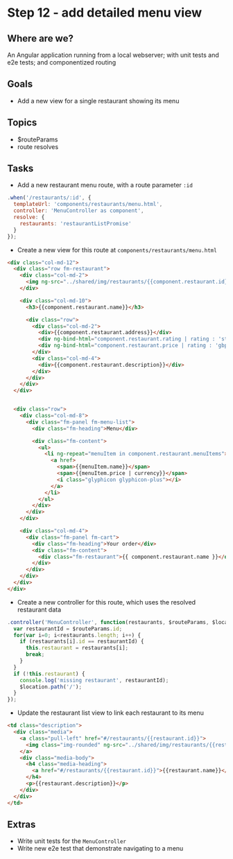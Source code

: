 # Step 12 - add detailed menu view

## Where are we?

An Angular application running from a local webserver;
with unit tests and e2e tests; and componentized routing

## Goals

* Add a new view for a single restaurant showing its menu

## Topics

* $routeParams
* route resolves

## Tasks

* Add a new restaurant menu route, with a route parameter `:id`

```js
.when('/restaurants/:id', {
  templateUrl: 'components/restaurants/menu.html',
  controller: 'MenuController as component',
  resolve: {
    restaurants: 'restaurantListPromise'
  }
});
```

* Create a new view for this route at `components/restaurants/menu.html`

```html
<div class="col-md-12">
  <div class="row fm-restaurant">
    <div class="col-md-2">
      <img ng-src="../shared/img/restaurants/{{component.restaurant.id}}.jpg" class="img-rounded">
    </div>

    <div class="col-md-10">
      <h3>{{component.restaurant.name}}</h3>

      <div class="row">
        <div class="col-md-2">
          <div>{{component.restaurant.address}}</div>
          <div ng-bind-html="component.restaurant.rating | rating : 'star'"></div>
          <div ng-bind-html="component.restaurant.price | rating : 'gbp'"></div>
        </div>
        <div class="col-md-4">
          <div>{{component.restaurant.description}}</div>
        </div>
      </div>
    </div>
  </div>


  <div class="row">
    <div class="col-md-8">
      <div class="fm-panel fm-menu-list">
        <div class="fm-heading">Menu</div>

        <div class="fm-content">
          <ul>
            <li ng-repeat="menuItem in component.restaurant.menuItems">
              <a href>
                <span>{{menuItem.name}}</span>
                <span>{{menuItem.price | currency}}</span>
                <i class="glyphicon glyphicon-plus"></i>
              </a>
            </li>
          </ul>
        </div>
      </div>
    </div>

    <div class="col-md-4">
      <div class="fm-panel fm-cart">
        <div class="fm-heading">Your order</div>
        <div class="fm-content">
          <div class="fm-restaurant">{{ component.restaurant.name }}</div>
        </div>
      </div>
    </div>
  </div>
</div>
```

* Create a new controller for this route, which uses the resolved restaurant data

```js
.controller('MenuController', function(restaurants, $routeParams, $location) {
  var restaurantId = $routeParams.id;
  for(var i=0; i<restaurants.length; i++) {
    if (restaurants[i].id == restaurantId) {
      this.restaurant = restaurants[i];
      break;
    }
  }
  if (!this.restaurant) {
    console.log('missing restaurant', restaurantId);
    $location.path('/');
  }
});
```

* Update the restaurant list view to link each restaurant to its menu

```html
<td class="description">
  <div class="media">
    <a class="pull-left" href="#/restaurants/{{restaurant.id}}">
      <img class="img-rounded" ng-src="../shared/img/restaurants/{{restaurant.id}}.jpg">
    </a>
    <div class="media-body">
      <h4 class="media-heading">
        <a href="#/restaurants/{{restaurant.id}}">{{restaurant.name}}</a>
      </h4>
      <p>{{restaurant.description}}</p>
    </div>
  </div>
</td>
```

## Extras

* Write unit tests for the `MenuController`
* Write new e2e test that demonstrate navigating to a menu
